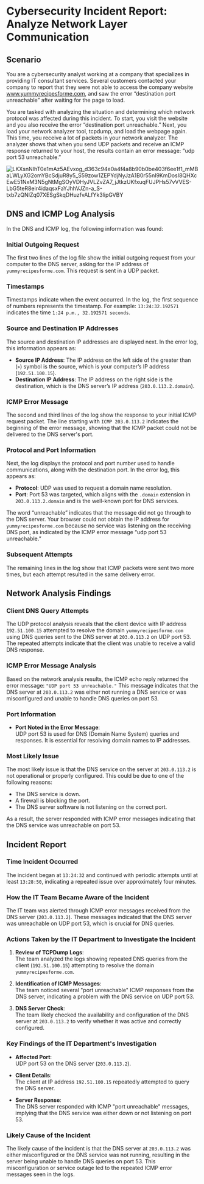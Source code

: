 # Cybersecurity Incident Report: Analyze Network Layer Communication

## Scenario

You are a cybersecurity analyst working at a company that specializes in providing IT consultant services. Several customers contacted your company to report that they were not able to access the company website www.yummyrecipesforme.com, and saw the error “destination port unreachable” after waiting for the page to load. 

You are tasked with analyzing the situation and determining which network protocol was affected during this incident. To start, you visit the website and you also receive the error “destination port unreachable.” Next, you load your network analyzer tool, tcpdump, and load the webpage again. This time, you receive a lot of packets in your network analyzer. The analyzer shows that when you send UDP packets and receive an ICMP response returned to your host, the results contain an error message: “udp port 53 unreachable.” 

![LKXsnNIhT0e1mAz5AEvxog_d363c94e0a4f4a8b90b0be403f6ee1f1_mMBaLWLyXG2omYBcSdjuR8y5_S59zow1ZEPYdjNyJzA1B0r55nI9KmDosI8QHXcEwE51NxM3N5gNtMgSOyVDHyJVLZvZA7_jJtkzUKfxuqFUJPHs57vVVES-LbG5teR8eir4idaqsxFaYJhhVJZn-a_S-txb7zQNIZq07XESgSkqDHuzfvALfYk3lipGVBY](https://github.com/user-attachments/assets/2a82a0c0-7431-474f-a14a-c9b98a692291)

## DNS and ICMP Log Analysis

In the DNS and ICMP log, the following information was found:

### Initial Outgoing Request
The first two lines of the log file show the initial outgoing request from your computer to the DNS server, asking for the IP address of `yummyrecipesforme.com`. This request is sent in a UDP packet.

### Timestamps
Timestamps indicate when the event occurred. In the log, the first sequence of numbers represents the timestamp. For example: `13:24:32.192571` indicates the time `1:24 p.m., 32.192571 seconds`.

### Source and Destination IP Addresses
The source and destination IP addresses are displayed next. In the error log, this information appears as: 


- **Source IP Address**: The IP address on the left side of the greater than (`>`) symbol is the source, which is your computer’s IP address (`192.51.100.15`).
- **Destination IP Address**: The IP address on the right side is the destination, which is the DNS server’s IP address (`203.0.113.2.domain`).

### ICMP Error Message
The second and third lines of the log show the response to your initial ICMP request packet. The line starting with `ICMP 203.0.113.2` indicates the beginning of the error message, showing that the ICMP packet could not be delivered to the DNS server's port.

### Protocol and Port Information
Next, the log displays the protocol and port number used to handle communications, along with the destination port. In the error log, this appears as:


- **Protocol**: UDP was used to request a domain name resolution.
- **Port**: Port 53 was targeted, which aligns with the `.domain` extension in `203.0.113.2.domain` and is the well-known port for DNS services.

The word “unreachable” indicates that the message did not go through to the DNS server. Your browser could not obtain the IP address for `yummyrecipesforme.com` because no service was listening on the receiving DNS port, as indicated by the ICMP error message “udp port 53 unreachable.”

### Subsequent Attempts
The remaining lines in the log show that ICMP packets were sent two more times, but each attempt resulted in the same delivery error.


## Network Analysis Findings

### Client DNS Query Attempts
The UDP protocol analysis reveals that the client device with IP address `192.51.100.15` attempted to resolve the domain `yummyrecipesforme.com` using DNS queries sent to the DNS server at `203.0.113.2` on UDP port 53. The repeated attempts indicate that the client was unable to receive a valid DNS response.

### ICMP Error Message Analysis
Based on the network analysis results, the ICMP echo reply returned the error message: `"UDP port 53 unreachable."` This message indicates that the DNS server at `203.0.113.2` was either not running a DNS service or was misconfigured and unable to handle DNS queries on port 53.

### Port Information
- **Port Noted in the Error Message**:  
  UDP port 53 is used for DNS (Domain Name System) queries and responses. It is essential for resolving domain names to IP addresses.

### Most Likely Issue
The most likely issue is that the DNS service on the server at `203.0.113.2` is not operational or properly configured. This could be due to one of the following reasons:

- The DNS service is down.
- A firewall is blocking the port.
- The DNS server software is not listening on the correct port.

As a result, the server responded with ICMP error messages indicating that the DNS service was unreachable on port 53.


## Incident Report

### Time Incident Occurred
The incident began at `13:24:32` and continued with periodic attempts until at least `13:28:50`, indicating a repeated issue over approximately four minutes.

### How the IT Team Became Aware of the Incident
The IT team was alerted through ICMP error messages received from the DNS server (`203.0.113.2`). These messages indicated that the DNS server was unreachable on UDP port 53, which is crucial for DNS queries.

### Actions Taken by the IT Department to Investigate the Incident

1. **Review of TCPDump Logs**:  
   The team analyzed the logs showing repeated DNS queries from the client (`192.51.100.15`) attempting to resolve the domain `yummyrecipesforme.com`.

2. **Identification of ICMP Messages**:  
   The team noticed several "port unreachable" ICMP responses from the DNS server, indicating a problem with the DNS service on UDP port 53.

3. **DNS Server Check**:  
   The team likely checked the availability and configuration of the DNS server at `203.0.113.2` to verify whether it was active and correctly configured.

### Key Findings of the IT Department's Investigation

- **Affected Port**:  
  UDP port 53 on the DNS server (`203.0.113.2`).

- **Client Details**:  
  The client at IP address `192.51.100.15` repeatedly attempted to query the DNS server.

- **Server Response**:  
  The DNS server responded with ICMP "port unreachable" messages, implying that the DNS service was either down or not listening on port 53.

### Likely Cause of the Incident
The likely cause of the incident is that the DNS server at `203.0.113.2` was either misconfigured or the DNS service was not running, resulting in the server being unable to handle DNS queries on port 53. This misconfiguration or service outage led to the repeated ICMP error messages seen in the logs.
